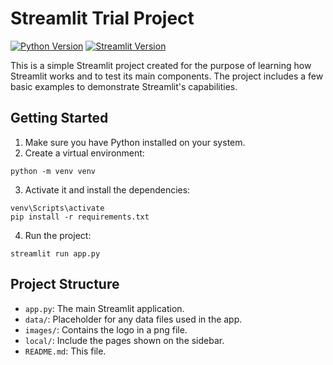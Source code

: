# Streamlit Trial Project

[![Python Version](https://img.shields.io/badge/Python-3.10.1-blue.svg)](https://python.org)
[![Streamlit Version](https://img.shields.io/badge/Streamlit-1.25.0-success.svg)](https://streamlit.io)


This is a simple Streamlit project created for the purpose of learning how Streamlit works and to test its main components. The project includes a few basic examples to demonstrate Streamlit's capabilities.

## Getting Started

1. Make sure you have Python installed on your system.
2. Create a virtual environment:
```
python -m venv venv
```
3. Activate it and install the dependencies:
```
venv\Scripts\activate
pip install -r requirements.txt
```
4. Run the project:
```
streamlit run app.py
```


## Project Structure

- `app.py`: The main Streamlit application.
- `data/`: Placeholder for any data files used in the app.
- `images/`: Contains the logo in a png file.  
- `local/`: Include the pages shown on the sidebar.
- `README.md`: This file.

